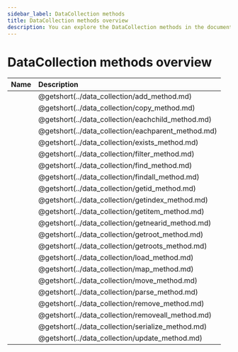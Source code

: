 ```yaml
---
sidebar_label: DataCollection methods
title: DataCollection methods overview
description: You can explore the DataCollection methods in the documentation of the DHTMLX JavaScript Diagram library. Browse developer guides and API reference, try out code examples and live demos, and download a free 30-day evaluation version of DHTMLX Diagram.
---
```


# DataCollection methods overview

| Name                                        | Description                                        |
| :------------------------------------------ | :------------------------------------------------- |
| [](../data_collection/add_method.md)        | @getshort(../data_collection/add_method.md)        |
| [](../data_collection/copy_method.md)       | @getshort(../data_collection/copy_method.md)       |
| [](../data_collection/eachchild_method.md)  | @getshort(../data_collection/eachchild_method.md)  |
| [](../data_collection/eachparent_method.md) | @getshort(../data_collection/eachparent_method.md) |
| [](../data_collection/exists_method.md)     | @getshort(../data_collection/exists_method.md)     |
| [](../data_collection/filter_method.md)     | @getshort(../data_collection/filter_method.md)     |
| [](../data_collection/find_method.md)       | @getshort(../data_collection/find_method.md)       |
| [](../data_collection/findall_method.md)    | @getshort(../data_collection/findall_method.md)    |
| [](../data_collection/getid_method.md)      | @getshort(../data_collection/getid_method.md)      |
| [](../data_collection/getindex_method.md)   | @getshort(../data_collection/getindex_method.md)   |
| [](../data_collection/getitem_method.md)    | @getshort(../data_collection/getitem_method.md)    |
| [](../data_collection/getnearid_method.md)  | @getshort(../data_collection/getnearid_method.md)  |
| [](../data_collection/getroot_method.md)    | @getshort(../data_collection/getroot_method.md)    |
| [](../data_collection/getroots_method.md)   | @getshort(../data_collection/getroots_method.md)   |
| [](../data_collection/load_method.md)       | @getshort(../data_collection/load_method.md)       |
| [](../data_collection/map_method.md)        | @getshort(../data_collection/map_method.md)        |
| [](../data_collection/move_method.md)       | @getshort(../data_collection/move_method.md)       |
| [](../data_collection/parse_method.md)      | @getshort(../data_collection/parse_method.md)      |
| [](../data_collection/remove_method.md)     | @getshort(../data_collection/remove_method.md)     |
| [](../data_collection/removeall_method.md)  | @getshort(../data_collection/removeall_method.md)  |
| [](../data_collection/serialize_method.md)  | @getshort(../data_collection/serialize_method.md)  |
| [](../data_collection/update_method.md)     | @getshort(../data_collection/update_method.md)     |